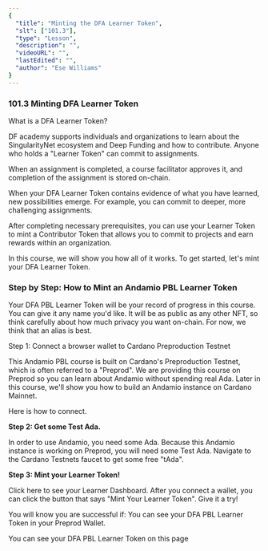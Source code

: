 ```yaml
---
{
  "title": "Minting the DFA Learner Token",
  "slt": ["101.3"],
  "type": "Lesson",
  "description": "",
  "videoURL": "",
  "lastEdited": "",
  "author": "Ese Williams"
}
---
```


### **101.3 Minting DFA Learner Token**

What is a DFA Learner Token?

DF academy supports individuals and organizations to learn about the SingularityNet ecosystem and Deep Funding and how to contribute. Anyone who holds a "Learner Token" can commit to assignments.

When an assignment is completed, a course facilitator approves it, and completion of the assignment is stored on-chain.

When your DFA Learner Token contains evidence of what you have learned, new possibilities emerge. For example, you can commit to deeper, more challenging assignments.

After completing necessary prerequisites, you can use your Learner Token to mint a Contributor Token that allows you to commit to projects and earn rewards within an organization.

In this course, we will show you how all of it works. To get started, let's mint your DFA Learner Token.

### **Step by Step: How to Mint an Andamio PBL Learner Token**

Your DFA PBL Learner Token will be your record of progress in this course. You can give it any name you'd like. It will be as public as any other NFT, so think carefully about how much privacy you want on-chain. For now, we think that an alias is best.

Step 1: Connect a browser wallet to Cardano Preproduction Testnet

This Andamio PBL course is built on Cardano's Preproduction Testnet, which is often referred to a "Preprod". We are providing this course on Preprod so you can learn about Andamio without spending real Ada. Later in this course, we'll show you how to build an Andamio instance on Cardano Mainnet.

Here is how to connect.

**Step 2: Get some Test Ada.**

In order to use Andamio, you need some Ada. Because this Andamio instance is working on Preprod, you will need some Test Ada. Navigate to the Cardano Testnets faucet to get some free "tAda".

**Step 3: Mint your Learner Token!**

Click here to see your Learner Dashboard. After you connect a wallet, you can click the button that says "Mint Your Learner Token". Give it a try!

You will know you are successful if:
You can see your DFA PBL Learner Token in your Preprod Wallet.

You can see your DFA PBL Learner Token on this page
